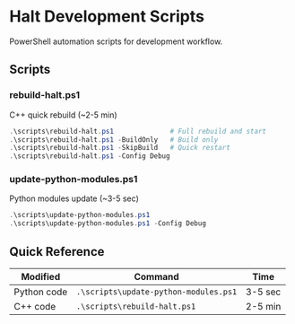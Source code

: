 # Halt Development Scripts

PowerShell automation scripts for development workflow.

## Scripts

### rebuild-halt.ps1
C++ quick rebuild (~2-5 min)
```powershell
.\scripts\rebuild-halt.ps1              # Full rebuild and start
.\scripts\rebuild-halt.ps1 -BuildOnly   # Build only
.\scripts\rebuild-halt.ps1 -SkipBuild   # Quick restart
.\scripts\rebuild-halt.ps1 -Config Debug
```

### update-python-modules.ps1
Python modules update (~3-5 sec)
```powershell
.\scripts\update-python-modules.ps1
.\scripts\update-python-modules.ps1 -Config Debug
```

## Quick Reference

| Modified | Command | Time |
|----------|---------|------|
| Python code | `.\scripts\update-python-modules.ps1` | 3-5 sec |
| C++ code | `.\scripts\rebuild-halt.ps1` | 2-5 min |
